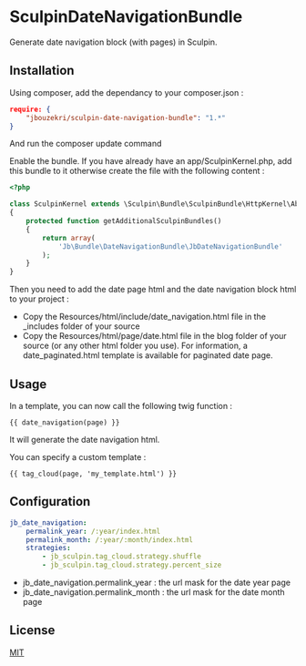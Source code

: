 SculpinDateNavigationBundle
===========================

Generate date navigation block (with pages) in Sculpin.

Installation
------------

Using composer, add the dependancy to your composer.json :

``` json
require: {
    "jbouzekri/sculpin-date-navigation-bundle": "1.*"
}
```

And run the composer update command

Enable the bundle. If you have already have an app/SculpinKernel.php, add this bundle to it otherwise create the file with the following content :

``` php
<?php

class SculpinKernel extends \Sculpin\Bundle\SculpinBundle\HttpKernel\AbstractKernel
{
    protected function getAdditionalSculpinBundles()
    {
        return array(
            'Jb\Bundle\DateNavigationBundle\JbDateNavigationBundle'
        );
    }
}
```

Then you need to add the date page html and the date navigation block html to your project :
* Copy the Resources/html/include/date_navigation.html file in the _includes folder of your source
* Copy the Resources/html/page/date.html file in the blog folder of your source (or any other html folder you use). For information, a date_paginated.html template is available for paginated date page.

Usage
-----

In a template, you can now call the following twig function :

``` twig
{{ date_navigation(page) }}
```

It will generate the date navigation html.

You can specify a custom template :

``` twig
{{ tag_cloud(page, 'my_template.html') }}
```

Configuration
-------------

``` yml
jb_date_navigation:
    permalink_year: /:year/index.html
    permalink_month: /:year/:month/index.html
    strategies:
        - jb_sculpin.tag_cloud.strategy.shuffle
        - jb_sculpin.tag_cloud.strategy.percent_size
```

* jb_date_navigation.permalink_year : the url mask for the date year page
* jb_date_navigation.permalink_month : the url mask for the date month page

License
-------

[MIT](LICENSE)
